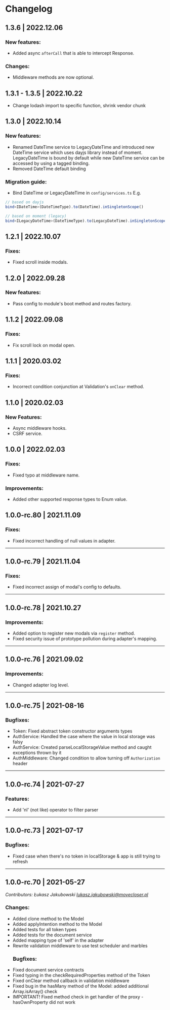# Changelog

## 1.3.6 | 2022.12.06

### New features:

* Added async `afterCall` that is able to intercept Response.

### Changes:

* Middleware methods are now optional. 

## 1.3.1 - 1.3.5 | 2022.10.22

* Change lodash import to specific function, shrink vendor chunk

## 1.3.0 | 2022.10.14

### New features:

* Renamed DateTime service to LegacyDateTime and introduced new DateTime service which uses dayjs library instead of moment. LegacyDateTime is bound by default while new DateTime service can be accessed by using a tagged binding.
* Removed DateTime default binding

### Migration guide:

* Bind DateTime or LegacyDateTime in `config/services.ts`
  E.g.
```ts
// based on dayjs
bind<IDateTime>(DateTimeType).to(DateTime).inSingletonScope()

// based on moment (legacy)
bind<ILegacyDateTime>(DateTimeType).to(LegacyDateTime).inSingletonScope()
```

## 1.2.1 | 2022.10.07

### Fixes:

* Fixed scroll inside modals.

## 1.2.0 | 2022.09.28

### New features:

* Pass config to module's boot method and routes factory.

## 1.1.2 | 2022.09.08

### Fixes:

* Fix scroll lock on modal open.

## 1.1.1 | 2020.03.02

### Fixes:

* Incorrect condition conjunction at Validation's `onClear` method.

## 1.1.0 | 2020.02.03

### New Features:

* Async middleware hooks.
* CSRF service.

## 1.0.0 | 2022.02.03

### Fixes:
* Fixed typo at middleware name.

### Improvements:

* Added other supported response types to Enum value.

## 1.0.0-rc.80 | 2021.11.09

### Fixes:

* Fixed incorrect handling of null values in adapter.

---

## 1.0.0-rc.79 | 2021.11.04

### Fixes:

* Fixed incorrect assign of modal's config to defaults.

---

## 1.0.0-rc.78 | 2021.10.27

### Improvements:

* Added option to register new modals via `register` method.
* Fixed security issue of prototype pollution during adapter's mapping.

---

## 1.0.0-rc.76 | 2021.09.02

### Improvements:

* Changed adapter log level.

---

## 1.0.0-rc.75 | 2021-08-16

### Bugfixes:
* Token: Fixed abstract token constructor arguments types
* AuthService: Handled the case where the value in local storage was falsy
* AuthService: Created parseLocalStorageValue method and caught exceptions thrown by it
* AuthMiddleware: Changed condition to allow turning off `Authorization` header

---

## 1.0.0-rc.74 | 2021-07-27

### Features:
* Add 'nl' (not like) operator to filter parser

---

## 1.0.0-rc.73 | 2021-07-17

### Bugfixes:
* Fixed case when there's no token in localStorage & app is still trying to refresh

---

## 1.0.0-rc.70 | 2021-05-27

*Contributors: Łukasz Jakubowski <lukasz.jakubowski@movecloser.pl>*

### Changes:
* Added clone method to the Model
* Added applyIntention method to the Model
* Added tests for all token types
* Added tests for the document service
* Added mapping type of 'self' in the adapter
* Rewrite validation middleware to use test scheduler and marbles
  ### Bugfixes:
* Fixed document service contracts
* Fixed typing in the checkRequiredProperties method of the Token
* Fixed onClear method callback in validation middleware
* Fixed bug in the hasMany method of the Model: added additional Array.isArray() check
* IMPORTANT! Fixed method check in get handler of the proxy - hasOwnProperty did not work
